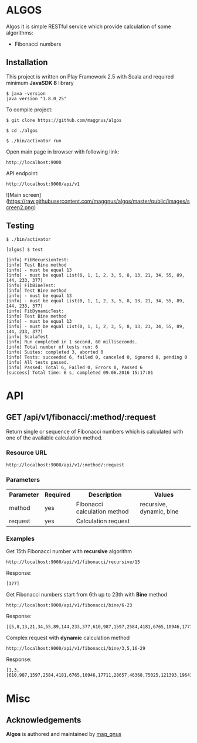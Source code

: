 ALGOS
=======

Algos it is simple RESTful service which provide calculation of some algorithms:

 * Fibonacci numbers

Installation
---------------

This project is written on Play Framework 2.5 with Scala and required minimum **JavaSDK 8** library

    $ java -version
    java version "1.8.0_25"

To compile project:

    $ git clone https://github.com/maggnus/algos

    $ cd ./algos

    $ ./bin/activator run

Open main page in browser with following link:

    http://localhost:9000

API endpoint:

    http://localhost:9000/api/v1

![Main screen]
(https://raw.githubusercontent.com/maggnus/algos/master/public/images/screen2.png)

Testing
---------
    $ ./bin/activator

    [algos] $ test

    [info] FibRecursionTest:
    [info] Test Bine method
    [info] - must be equal 13
    [info] - must be equal List(0, 1, 1, 2, 3, 5, 8, 13, 21, 34, 55, 89, 144, 233, 377)
    [info] FibBineTest:
    [info] Test Bine method
    [info] - must be equal 13
    [info] - must be equal List(0, 1, 1, 2, 3, 5, 8, 13, 21, 34, 55, 89, 144, 233, 377)
    [info] FibDynamicTest:
    [info] Test Bine method
    [info] - must be equal 13
    [info] - must be equal List(0, 1, 1, 2, 3, 5, 8, 13, 21, 34, 55, 89, 144, 233, 377)
    [info] ScalaTest
    [info] Run completed in 1 second, 60 milliseconds.
    [info] Total number of tests run: 6
    [info] Suites: completed 3, aborted 0
    [info] Tests: succeeded 6, failed 0, canceled 0, ignored 0, pending 0
    [info] All tests passed.
    [info] Passed: Total 6, Failed 0, Errors 0, Passed 6
    [success] Total time: 6 s, completed 09.06.2016 15:17:01



API
====

## GET /api/v1/fibonacci/:method/:request

Return single or sequence of Fibonacci numbers which is calculated with one of the available calculation method.

### Resource URL

    http://localhost:9000/api/v1/:method/:request

### Parameters

<table>
  <tr>
    <th>Parameter</th><th>Required</th><th>Description</th><th>Values</th>
  </tr>
  <tr>
    <td>method</td><td>yes</td><td>Fibonacci calculation method</td><td>recursive, dynamic, bine</td>
  </tr>
  <tr>
    <td>request</td><td>yes</td><td>Calculation request</td><td></td>
  </tr>
</table>

### Examples

Get 15th Fibonacci number with **recursive** algorithm

    http://localhost:9000/api/v1/fibonacci/recursive/15

Response:

    [377]


Get Fibonacci numbers start from 6th up to 23th with **Bine** method

    http://localhost:9000/api/v1/fibonacci/bine/6-23

Response:

    [[5,8,13,21,34,55,89,144,233,377,610,987,1597,2584,4181,6765,10946,17711]]

Complex request with **dynamic** calculation method

    http://localhost:9000/api/v1/fibonacci/bine/3,5,16-29

Response:

    [1,3,[610,987,1597,2584,4181,6765,10946,17711,28657,46368,75025,121393,196418,317811]]


Misc
====

Acknowledgements
----------------

**Algos** is authored and maintained by [mag_gnus][rsc]

[rsc]: http://maggnus.com

